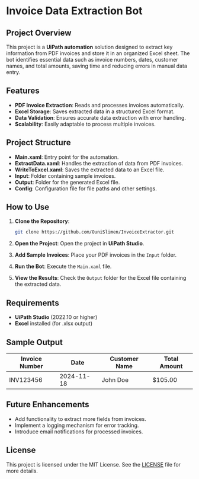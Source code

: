 
# Invoice Data Extraction Bot

## Project Overview

This project is a **UiPath automation** solution designed to extract key information from PDF invoices and store it in an organized Excel sheet. The bot identifies essential data such as invoice numbers, dates, customer names, and total amounts, saving time and reducing errors in manual data entry.

## Features

- **PDF Invoice Extraction**: Reads and processes invoices automatically.
- **Excel Storage**: Saves extracted data in a structured Excel format.
- **Data Validation**: Ensures accurate data extraction with error handling.
- **Scalability**: Easily adaptable to process multiple invoices.

## Project Structure

- **Main.xaml**: Entry point for the automation.
- **ExtractData.xaml**: Handles the extraction of data from PDF invoices.
- **WriteToExcel.xaml**: Saves the extracted data to an Excel file.
- **Input**: Folder containing sample invoices.
- **Output**: Folder for the generated Excel file.
- **Config**: Configuration file for file paths and other settings.

## How to Use

1. **Clone the Repository**:
   ```bash
   git clone https://github.com/OuniSlimen/InvoiceExtractor.git
   ```

2. **Open the Project**:
   Open the project in **UiPath Studio**.

3. **Add Sample Invoices**:
   Place your PDF invoices in the `Input` folder.

4. **Run the Bot**:
   Execute the `Main.xaml` file.

5. **View the Results**:
   Check the `Output` folder for the Excel file containing the extracted data.

## Requirements

- **UiPath Studio** (2022.10 or higher)
- **Excel** installed (for .xlsx output)

## Sample Output

| Invoice Number | Date       | Customer Name | Total Amount |
|----------------|------------|---------------|--------------|
| INV123456      | 2024-11-18 | John Doe      | $105.00      |

## Future Enhancements

- Add functionality to extract more fields from invoices.
- Implement a logging mechanism for error tracking.
- Introduce email notifications for processed invoices.

## License

This project is licensed under the MIT License. See the [LICENSE](LICENSE) file for more details.
